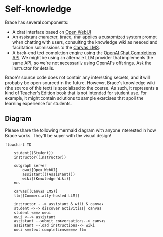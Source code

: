# Self-knowledge

Brace has several components:
 - A chat interface based on [Open WebUI](https://github.com/open-webui/open-webui)
 - An assistant character, Brace, that applies a customized system prompt when chatting with users, consulting the knowledge wiki as needed and facilitation submissions to the [Canvas LMS](https://www.instructure.com/canvas).
 - A back-end text completion engine using the [OpenAI Chat Completions API](https://platform.openai.com/docs/guides/chat-completions). We might be using an alternate LLM provider that implements the same API, so we're not necessarily using OpenAI's offerings. Ask the instructor for details.

Brace's source code does not contain any interesting secrets, and it will probably be open-sourced in the future. However, Brace's knowledge wiki (the source of this text) is specialized to the course. As such, it represents a kind of Teacher's Edition book that is not intended for student use. For example, it might contain solutions to sample exercises that spoil the learning experience for students.

## Diagram

Please share the following mermaid diagram with anyone interested in how Brace works. They'll be super with the visual design!

```mermaid
flowchart TD

    student((Student))
    instructor((Instructor))

    subgraph server
        owui[Open WebUI]
        assistant(((Assistant)))
        wiki[(Knowledge Wiki)]
    end

    canvas[(Canvas LMS)]
    llm[[Commercially-hosted LLM]]
    
    instructor -.-> assistant & wiki & canvas
    student <-->|discover activities| canvas
    student <==> owui
    owui <--> assistant
    assistant --submit conversations--> canvas
    assistant --load instructions--> wiki
    owui <==text completions====> llm
```